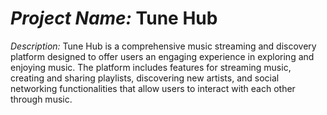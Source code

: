 # *Project Name:* Tune Hub

*Description:*
Tune Hub is a comprehensive music streaming and discovery platform designed to offer users an engaging experience in exploring and enjoying music. The platform includes features for streaming music, creating and sharing playlists, discovering new artists, and social networking functionalities that allow users to interact with each other through music.
